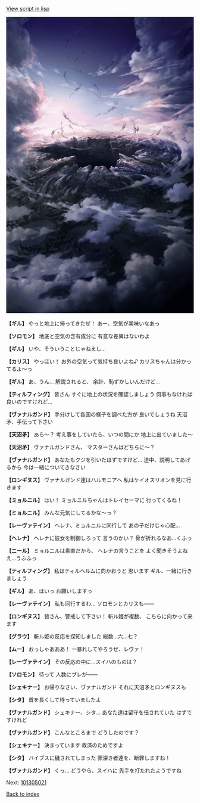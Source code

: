 [View script in lisp](../scripts/101305010.txt)

![101_hole.png](../images/backgrounds/101_hole.png)

**【ギル】**
やっと地上に帰ってきたぜ！
あー、空気が美味いなあっ

**【ソロモン】**
地底と空気の含有成分に
有意な差異はないわよ

**【ギル】**
いや、そういうことじゃねえし…

**【カリス】**
やっほい！
お外の空気って気持ち良いよね♪
カリスちゃんは分かってるよ～っ

**【ギル】**
あ、うん…
解説されると、
余計、恥ずかしいんだけど…

**【ティルフィング】**
皆さん
すぐに地上の状況を確認しましょう
何事もなければ良いのですけれど…

**【ヴァナルガンド】**
手分けして各国の様子を調べた方が
良いでしょうね
天沼矛、手伝って下さい

**【天沼矛】**
あら～？
考え事をしていたら、いつの間にか
地上に出ていました～

**【天沼矛】**
ヴァナルガンドさん、
マスターさんはどちらに～？

**【ヴァナルガンド】**
あなたもクジを引いたはずですけど…
道中、説明してあげるから
今は一緒についてきなさい

**【ロンギヌス】**
ヴァナルガンド達はハルモニアへ
私はケイオスリオンを見に行きます

**【ミョルニル】**
はい！
ミョルニルちゃんはトレイセーマに
行ってくるね！

**【ミョルニル】**
みんな元気にしてるかな～っ？

**【レーヴァテイン】**
ヘレナ、ミョルニルに同行して
あの子だけじゃ心配…

**【ヘレナ】**
ヘレナに彼女を制御しろって
言うのかい？
骨が折れるなあ…くふっ

**【ニール】**
ミョルニルは素直だから、
ヘレナの言うことを
よく聞きそうよねえ…うふふっ

**【ティルフィング】**
私はティルヘルムに向かおうと
思います
ギル、一緒に行きましょう

**【ギル】**
あ、はいっ
お願いしますっ

**【レーヴァテイン】**
私も同行するわ…
ソロモンとカリスも――

**【ロンギヌス】**
皆さん、警戒して下さい！
斬ル姫が複数、
こちらに向かって来ます

**【グラウ】**
斬ル姫の反応を探知しました
総数…六…七？

**【ムー】**
おっしゃあああ！
一暴れしてやろうぜ、レヴァ！

**【レーヴァテイン】**
その反応の中に…スイハのものは？

**【ソロモン】**
待って
人数にブレが――

**【シェキナー】**
お帰りなさい、ヴァナルガンド
それに天沼矛とロンギヌスも

**【シタ】**
首を長くして待っていましたよ

**【ヴァナルガンド】**
シェキナー、シタ…
あなた達は留守を任されていた
はずですけれど

**【ヴァナルガンド】**
こんなところまで
どうしたのです？

**【シェキナー】**
決まっています
救済のためですよ

**【シタ】**
バイブスに穢されてしまった
罪深き者達を、断罪しますね！

**【ヴァナルガンド】**
くっ…
どうやら、スイハに
先手を打たれたようですね

Next: [101305021](101305021.md)

[Back to index](index.md)
